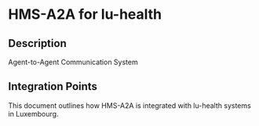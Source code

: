 # HMS-A2A for lu-health

## Description

Agent-to-Agent Communication System

## Integration Points

This document outlines how HMS-A2A is integrated with lu-health systems in Luxembourg.
